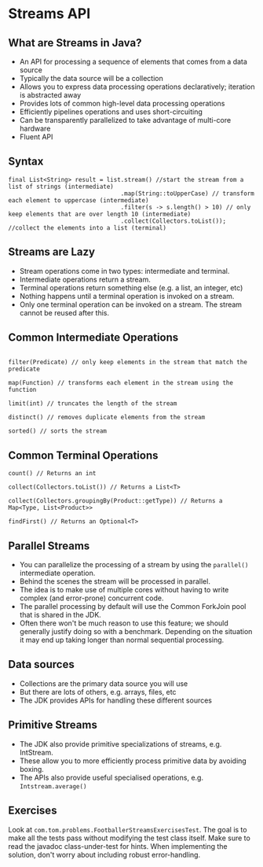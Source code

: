 # Streams API

## What are Streams in Java?

- An API for processing a sequence of elements that comes from a data source
- Typically the data source will be a collection
- Allows you to express data processing operations declaratively; iteration is abstracted away
- Provides lots of common high-level data processing operations
- Efficiently pipelines operations and uses short-circuiting
- Can be transparently parallelized to take advantage of multi-core hardware 
- Fluent API

## Syntax

```
final List<String> result = list.stream() //start the stream from a list of strings (intermediate)
                                .map(String::toUpperCase) // transform each element to uppercase (intermediate)
                                .filter(s -> s.length() > 10) // only keep elements that are over length 10 (intermediate)
                                .collect(Collectors.toList());  //collect the elements into a list (terminal)

```

## Streams are Lazy

- Stream operations come in two types: intermediate and terminal.
- Intermediate operations return a stream.
- Terminal operations return something else (e.g. a list, an integer, etc)
- Nothing happens until a terminal operation is invoked on a stream.
- Only one terminal operation can be invoked on a stream. The stream cannot be reused after this.

## Common Intermediate Operations

```

filter(Predicate) // only keep elements in the stream that match the predicate

map(Function) // transforms each element in the stream using the function

limit(int) // truncates the length of the stream

distinct() // removes duplicate elements from the stream

sorted() // sorts the stream

```

## Common Terminal Operations

```
count() // Returns an int

collect(Collectors.toList()) // Returns a List<T>

collect(Collectors.groupingBy(Product::getType)) // Returns a Map<Type, List<Product>> 

findFirst() // Returns an Optional<T>

```

## Parallel Streams 

- You can parallelize the processing of a stream by using the `parallel()` intermediate operation.
- Behind the scenes the stream will be processed in parallel.
- The idea is to make use of multiple cores without having to write complex (and error-prone) concurrent code.
- The parallel processing by default will use the Common ForkJoin pool that is shared in the JDK. 
- Often there won't be much reason to use this feature; we should generally justify doing so with a benchmark. Depending on the situation
it may end up taking longer than normal sequential processing.

## Data sources

- Collections are the primary data source you will use
- But there are lots of others, e.g. arrays, files, etc
- The JDK provides APIs for handling these different sources

## Primitive Streams

- The JDK also provide primitive specializations of streams, e.g. IntStream. 
- These allow you to more efficiently process primitive data by avoiding boxing.
- The APIs also provide useful specialised operations, e.g. `Intstream.average()`

## Exercises

Look at `com.tom.problems.FootballerStreamsExercisesTest`. The goal is to make all the tests pass without
modifying the test class itself. Make sure to read the javadoc class-under-test for hints. When implementing the
solution, don't worry about including robust error-handling.
